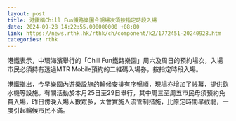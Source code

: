 ```yaml
---
layout: post
title: 港鐵稱Chill Fun鐵路樂園今明場次須按指定時段入場
date: 2024-09-28 14:22:55.000000000 +08:00
link: https://news.rthk.hk/rthk/ch/component/k2/1772451-20240928.htm
categories: rthk
---
```


港鐵表示，中環海濱舉行的「Chill Fun鐵路樂園」周六及周日的預約場次，入場市民必須持有透過MTR Mobile預約的二維碼入場券，按指定時段入場。

港鐵指出，今早樂園內遊樂設施的輪候安排有序暢順，現場亦增加了帳幕，提供飲水機等設施。有關活動於本月25日至29日舉行，其中周三至周五市民毋須預約免費入場，昨日傍晚入場人數眾多，大會實施人流管制措施，比原定時間早截龍，一度引起輪候市民不滿。
